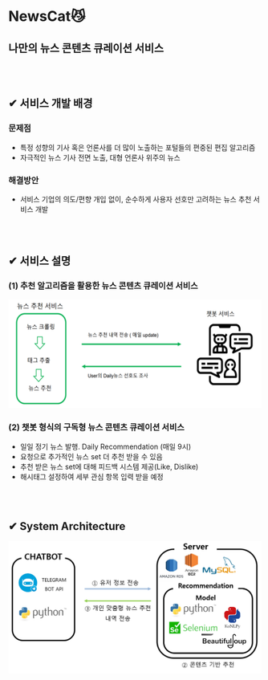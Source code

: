 # NewsCat😼   
## 나만의 뉴스 콘텐츠 큐레이션 서비스 
<br>
</br>

## ✔ 서비스 개발 배경
### 문제점
- 특정 성향의 기사 혹은 언론사를 더 많이 노출하는 포털들의 편중된 편집 알고리즘
- 자극적인 뉴스 기사 전면 노출, 대형 언론사 위주의 뉴스 
### 해결방안
- 서비스 기업의 의도/편향 개입 없이, 순수하게 사용자 선호만 고려하는 뉴스 추천 서비스 개발

<br>
</br>

## ✔ 서비스 설명
### (1) 추천 알고리즘을 활용한 뉴스 콘텐츠 큐레이션 서비스  

![serviceinfo](./img/ServiceIntro.PNG)


### (2) 챗봇 형식의 구독형 뉴스 콘텐츠 큐레이션 서비스
- 일일 정기 뉴스 발행. Daily Recommendation (매일 9시)
- 요청으로 추가적인 뉴스 set 더 추천 받을 수 있음
- 추천 받은 뉴스 set에 대해 피드백 시스템 제공(Like, Dislike)
- 해시태그 설정하여 세부 관심 항목 입력 받을 예정

<br>
</br>

## ✔ System Architecture

![serviceArchi](./img/SystemArchitecture1.PNG)

